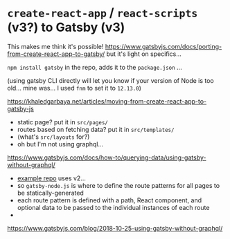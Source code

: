 # `create-react-app` / `react-scripts` (v3?) to Gatsby (v3)

This makes me think it's possible! https://www.gatsbyjs.com/docs/porting-from-create-react-app-to-gatsby/ but it's light on specifics...

`npm install gatsby` in the repo, adds it to the `package.json` ...

(using gatsby CLI directly will let you know if your version of Node is too old... mine was... I used `fnm` to set it to `12.13.0`)

https://khaledgarbaya.net/articles/moving-from-create-react-app-to-gatsby-js

* static page? put it in `src/pages/`
* routes based on fetching data? put it in `src/templates/`
* (what's `src/layouts` for?)
* oh but I'm not using graphql...

https://www.gatsbyjs.com/docs/how-to/querying-data/using-gatsby-without-graphql/


* [example repo](https://github.com/jlengstorf/gatsby-with-unstructured-data/tree/8512704c4b64b) uses v2...
* so `gatsby-node.js` is where to define the route patterns for all pages to be statically-generated
* each route pattern is defined with a path, React component, and optional data to be passed to the individual instances of each route
* 


https://www.gatsbyjs.com/blog/2018-10-25-using-gatsby-without-graphql/
